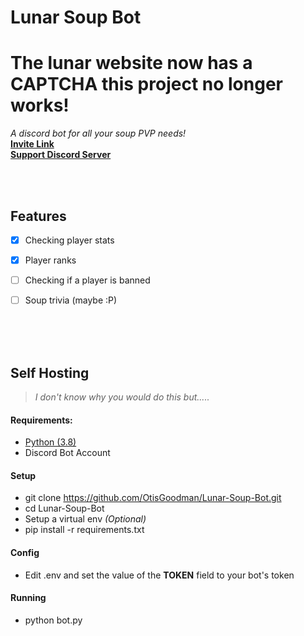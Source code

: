 
# Lunar Soup Bot 
# The lunar website now has a CAPTCHA this project no longer works!
*A discord bot for all your soup PVP needs!*
<br>
[**Invite  Link**](https://discord.com/oauth2/authorize?client_id=922302593575829545&scope=bot&permissions=117825)<br>
[**Support Discord Server**](https://discord.gg/rXkfAMphze)

<br>
<br>


## Features

 - [x] Checking player stats
 - [x] Player ranks
 - [ ]  Checking if a player is banned
 - [ ] Soup trivia (maybe :P)


<br>
<br>
<br>

## Self Hosting
> *I don't know why you would do this but.....*
#### Requirements:
 - [Python (3.8)](https://www.python.org/downloads/release/python-380/)
 - Discord Bot Account
#### Setup 
- git clone https://github.com/OtisGoodman/Lunar-Soup-Bot.git
- cd Lunar-Soup-Bot
- Setup a virtual env *(Optional)*
- pip install -r requirements.txt
#### Config
- Edit .env and set the value of the **TOKEN** field to your bot's token
#### Running
- python bot.py
